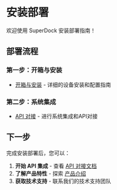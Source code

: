 # 安装部署

欢迎使用 SuperDock 安装部署指南！

## 部署流程

### 第一步：开箱与安装
- [开箱与安装](./getting-started) - 详细的设备安装和配置指南

### 第二步：系统集成
- [API 对接](/api-integration/) - 进行系统集成和API对接

## 下一步

完成安装部署后，您可以：

1. **开始 API 集成** - 查看 [API 对接文档](/api-integration/)
2. **了解产品特性** - 探索 [产品介绍](/product-intro/)
3. **获取技术支持** - 联系我们的技术支持团队
